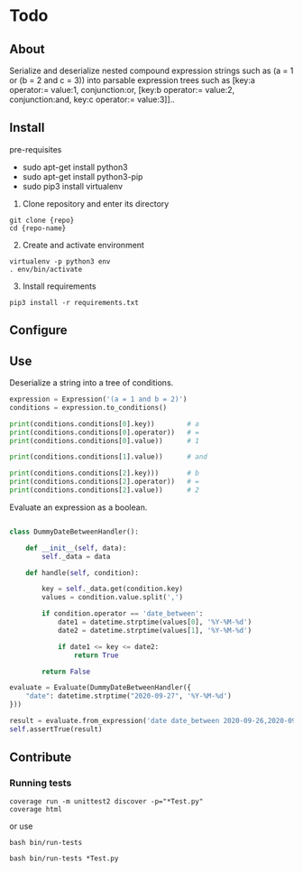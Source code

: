 # Todo

## About

Serialize and deserialize nested compound expression strings such as (a = 1 or (b = 2 and c = 3)) into parsable expression trees such as [key:a operator:= value:1, conjunction:or, [key:b operator:= value:2, conjunction:and, key:c operator:= value:3]]..

## Install

pre-requisites
- sudo apt-get install python3
- sudo apt-get install python3-pip
- sudo pip3 install virtualenv 

1. Clone repository and enter its directory
```
git clone {repo}
cd {repo-name}
```

2. Create and activate environment
```
virtualenv -p python3 env
. env/bin/activate
```

3. Install requirements
```
pip3 install -r requirements.txt
```

## Configure

## Use

Deserialize a string into a tree of conditions.

```python
expression = Expression('(a = 1 and b = 2)')
conditions = expression.to_conditions()

print(conditions.conditions[0].key))        # a
print(conditions.conditions[0].operator))   # =
print(conditions.conditions[0].value))      # 1

print(conditions.conditions[1].value))      # and

print(conditions.conditions[2].key)))       # b
print(conditions.conditions[2].operator))   # =
print(conditions.conditions[2].value))      # 2
```

Evaluate an expression as a boolean.

```python

class DummyDateBetweenHandler():

    def __init__(self, data):
        self._data = data

    def handle(self, condition):

        key = self._data.get(condition.key)
        values = condition.value.split(',')

        if condition.operator == 'date_between':
            date1 = datetime.strptime(values[0], '%Y-%M-%d')
            date2 = datetime.strptime(values[1], '%Y-%M-%d')

            if date1 <= key <= date2:
                return True

        return False

evaluate = Evaluate(DummyDateBetweenHandler({
    "date": datetime.strptime("2020-09-27", '%Y-%M-%d')
}))

result = evaluate.from_expression('date date_between 2020-09-26,2020-09-28')
self.assertTrue(result)

```

## Contribute

### Running tests
```
coverage run -m unittest2 discover -p="*Test.py"
coverage html
```

or use

```
bash bin/run-tests
```

```
bash bin/run-tests *Test.py
```